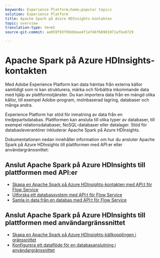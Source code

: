```yaml
---
keywords: Experience Platform;home;popular topics
solution: Experience Platform
title: Apache Spark på Azure HDInsights-kontakten
topic: overview
translation-type: tm+mt
source-git-commit: ae059f93f09dbbae4f1ef46f68901071afba9729

---
```



# Apache Spark på Azure HDInsights-kontakten

Med Adobe Experience Platform kan data hämtas från externa källor samtidigt som ni kan strukturera, märka och förbättra inkommande data med hjälp av plattformstjänster. Du kan importera data från en mängd olika källor, till exempel Adobe-program, molnbaserad lagring, databaser och många andra.

Experience Platform har stöd för inmatning av data från en tredjepartsdatabas. Plattformen kan ansluta till olika typer av databaser, till exempel relationsdatabaser, NoSQL-databaser eller datalager. Stöd för databasleverantörer inkluderar Apache Spark på Azure HDInsights.

Dokumentationen nedan innehåller information om hur du ansluter Apache Spark på Azure HDInsights till plattformen med API:er eller användargränssnittet:

## Anslut Apache Spark på Azure HDInsights till plattformen med API:er

- [Skapa en Apache Spark på Azure HDInsights-kontakten med API:t för Flow Service](../../tutorials/api/create/databases/spark.md)
- [Utforska ett databassystem med API:t för Flow Service](../../tutorials/api/explore/database-nosql.md)
- [Samla in data från en databas med API:t för Flow Service](../../tutorials/api/collect/database-nosql.md)

## Anslut Apache Spark på Azure HDInsights till plattformen med användargränssnittet

- [Skapa en Apache Spark på Azure HDInsights-källkopplingen i gränssnittet](../../tutorials/ui/create/databases/spark.md)
- [Konfigurera ett dataflöde för en databasanslutning i användargränssnittet](../../tutorials/ui/dataflow/databases.md)